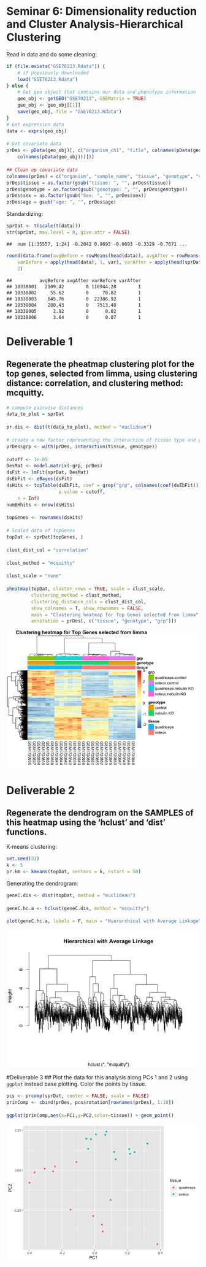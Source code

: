 Seminar 6: Dimensionality reduction and Cluster Analysis-Hierarchical
Clustering
================

Read in data and do some cleaning:

``` r
if (file.exists("GSE70213.Rdata")) {
    # if previously downloaded
    load("GSE70213.Rdata")
} else {
    # Get geo object that contains our data and phenotype information
    geo_obj <- getGEO("GSE70213", GSEMatrix = TRUE)
    geo_obj <- geo_obj[[1]]
    save(geo_obj, file = "GSE70213.Rdata")
}
# Get expression data
data <- exprs(geo_obj)

# Get covariate data
prDes <- pData(geo_obj)[, c("organism_ch1", "title", colnames(pData(geo_obj))[grep("characteristics", 
    colnames(pData(geo_obj)))])]

## Clean up covariate data
colnames(prDes) = c("organism", "sample_name", "tissue", "genotype", "sex", "age")
prDes$tissue = as.factor(gsub("tissue: ", "", prDes$tissue))
prDes$genotype = as.factor(gsub("genotype: ", "", prDes$genotype))
prDes$sex = as.factor(gsub("Sex: ", "", prDes$sex))
prDes$age = gsub("age: ", "", prDes$age)
```

Standardizing:

``` r
sprDat <- t(scale(t(data)))
str(sprDat, max.level = 0, give.attr = FALSE)
```

    ##  num [1:35557, 1:24] -0.2042 0.9693 -0.0693 -0.3329 -0.7671 ...

``` r
round(data.frame(avgBefore = rowMeans(head(data)), avgAfter = rowMeans(head(sprDat)), 
    varBefore = apply(head(data), 1, var), varAfter = apply(head(sprDat), 1, var)), 
    2)
```

    ##          avgBefore avgAfter varBefore varAfter
    ## 10338001   2109.42        0 110944.28        1
    ## 10338002     55.62        0     70.82        1
    ## 10338003    645.76        0  22386.92        1
    ## 10338004    280.43        0   7513.48        1
    ## 10338005      2.92        0      0.02        1
    ## 10338006      3.64        0      0.07        1

# Deliverable 1

## Regenerate the pheatmap clustering plot for the top genes, selected from limma, using clustering distance: correlation, and clustering method: mcquitty.

``` r
# compute pairwise distances
data_to_plot = sprDat

pr.dis <- dist(t(data_to_plot), method = "euclidean")

# create a new factor representing the interaction of tissue type and genotype
prDes$grp <- with(prDes, interaction(tissue, genotype))

cutoff <- 1e-05
DesMat <- model.matrix(~grp, prDes)
dsFit <- lmFit(sprDat, DesMat)
dsEbFit <- eBayes(dsFit)
dsHits <- topTable(dsEbFit, coef = grep("grp", colnames(coef(dsEbFit))), 
                   p.value = cutoff, 
    n = Inf)
numBHhits <- nrow(dsHits)

topGenes <- rownames(dsHits)

# Scaled data of topGenes
topDat <- sprDat[topGenes, ]

clust_dist_col = "correlation"   

clust_method = "mcquitty"  

clust_scale = "none" 

pheatmap(topDat, cluster_rows = TRUE, scale = clust_scale,
         clustering_method = clust_method,
         clustering_distance_cols = clust_dist_col, 
         show_colnames = T, show_rownames = FALSE, 
         main = "Clustering heatmap for Top Genes selected from limma", 
         annotation = prDes[, c("tissue", "genotype", "grp")])
```

![](sem6_files/figure-gfm/unnamed-chunk-3-1.png)<!-- -->

# Deliverable 2

## Regenerate the dendrogram on the SAMPLES of this heatmap using the ‘hclust’ and ‘dist’ functions.

K-means clustering:

``` r
set.seed(31)
k <- 5
pr.km <- kmeans(topDat, centers = k, nstart = 50)
```

Generating the dendrogram:

``` r
geneC.dis <- dist(topDat, method = "euclidean")

geneC.hc.a <- hclust(geneC.dis, method = "mcquitty")

plot(geneC.hc.a, labels = F, main = "Hierarchical with Average Linkage", xlab = "")
```

![](sem6_files/figure-gfm/unnamed-chunk-5-1.png)<!-- -->

\#Deliverable 3 \#\# Plot the data for this analysis along PCs 1 and 2
using `ggplot` instead base plotting. Color the points by tissue.

``` r
pcs <- prcomp(sprDat, center = FALSE, scale = FALSE)
prinComp <- cbind(prDes, pcs$rotation[rownames(prDes), 1:10])

ggplot(prinComp,aes(x=PC1,y=PC2,color=tissue)) + geom_point()
```

![](sem6_files/figure-gfm/unnamed-chunk-6-1.png)<!-- -->
